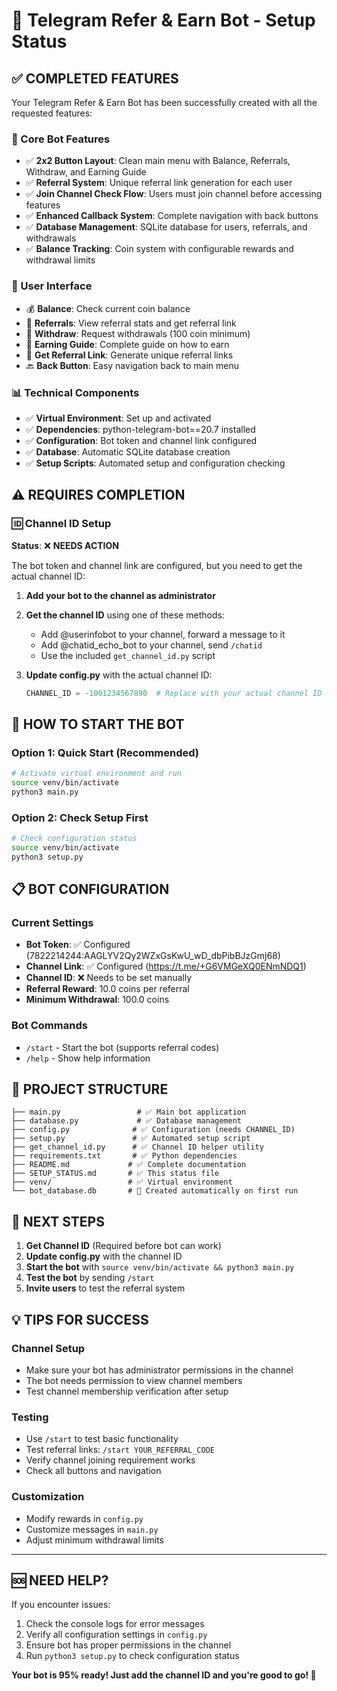 # 🎉 Telegram Refer & Earn Bot - Setup Status

## ✅ COMPLETED FEATURES

Your Telegram Refer & Earn Bot has been successfully created with all the requested features:

### 🤖 Core Bot Features
- ✅ **2x2 Button Layout**: Clean main menu with Balance, Referrals, Withdraw, and Earning Guide
- ✅ **Referral System**: Unique referral link generation for each user
- ✅ **Join Channel Check Flow**: Users must join channel before accessing features
- ✅ **Enhanced Callback System**: Complete navigation with back buttons
- ✅ **Database Management**: SQLite database for users, referrals, and withdrawals
- ✅ **Balance Tracking**: Coin system with configurable rewards and withdrawal limits

### 📱 User Interface
- 💰 **Balance**: Check current coin balance
- 👥 **Referrals**: View referral stats and get referral link
- 💸 **Withdraw**: Request withdrawals (100 coin minimum)
- 📖 **Earning Guide**: Complete guide on how to earn
- 🔗 **Get Referral Link**: Generate unique referral links
- 🔙 **Back Button**: Easy navigation back to main menu

### 📊 Technical Components
- ✅ **Virtual Environment**: Set up and activated
- ✅ **Dependencies**: python-telegram-bot==20.7 installed
- ✅ **Configuration**: Bot token and channel link configured
- ✅ **Database**: Automatic SQLite database creation
- ✅ **Setup Scripts**: Automated setup and configuration checking

## ⚠️ REQUIRES COMPLETION

### 🆔 Channel ID Setup
**Status**: ❌ **NEEDS ACTION**

The bot token and channel link are configured, but you need to get the actual channel ID:

1. **Add your bot to the channel as administrator**
2. **Get the channel ID** using one of these methods:
   - Add @userinfobot to your channel, forward a message to it
   - Add @chatid_echo_bot to your channel, send `/chatid`
   - Use the included `get_channel_id.py` script

3. **Update config.py** with the actual channel ID:
   ```python
   CHANNEL_ID = -1001234567890  # Replace with your actual channel ID
   ```

## 🚀 HOW TO START THE BOT

### Option 1: Quick Start (Recommended)
```bash
# Activate virtual environment and run
source venv/bin/activate
python3 main.py
```

### Option 2: Check Setup First
```bash
# Check configuration status
source venv/bin/activate
python3 setup.py
```

## 📋 BOT CONFIGURATION

### Current Settings
- **Bot Token**: ✅ Configured (7822214244:AAGLYV2Qy2WZxGsKwU_wD_dbPibBJzGmj68)
- **Channel Link**: ✅ Configured (https://t.me/+G6VMGeXQ0ENmNDQ1)
- **Channel ID**: ❌ Needs to be set manually
- **Referral Reward**: 10.0 coins per referral
- **Minimum Withdrawal**: 100.0 coins

### Bot Commands
- `/start` - Start the bot (supports referral codes)
- `/help` - Show help information

## 📁 PROJECT STRUCTURE

```
├── main.py                 # ✅ Main bot application
├── database.py             # ✅ Database management
├── config.py              # ✅ Configuration (needs CHANNEL_ID)
├── setup.py               # ✅ Automated setup script
├── get_channel_id.py      # ✅ Channel ID helper utility
├── requirements.txt       # ✅ Python dependencies
├── README.md             # ✅ Complete documentation
├── SETUP_STATUS.md       # ✅ This status file
├── venv/                 # ✅ Virtual environment
└── bot_database.db       # 🔄 Created automatically on first run
```

## 🎯 NEXT STEPS

1. **Get Channel ID** (Required before bot can work)
2. **Update config.py** with the channel ID
3. **Start the bot** with `source venv/bin/activate && python3 main.py`
4. **Test the bot** by sending `/start`
5. **Invite users** to test the referral system

## 💡 TIPS FOR SUCCESS

### Channel Setup
- Make sure your bot has administrator permissions in the channel
- The bot needs permission to view channel members
- Test channel membership verification after setup

### Testing
- Use `/start` to test basic functionality
- Test referral links: `/start YOUR_REFERRAL_CODE`
- Verify channel joining requirement works
- Check all buttons and navigation

### Customization
- Modify rewards in `config.py`
- Customize messages in `main.py`
- Adjust minimum withdrawal limits

---

## 🆘 NEED HELP?

If you encounter issues:
1. Check the console logs for error messages
2. Verify all configuration settings in `config.py`
3. Ensure bot has proper permissions in the channel
4. Run `python3 setup.py` to check configuration status

**Your bot is 95% ready! Just add the channel ID and you're good to go! 🚀**